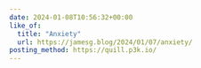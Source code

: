 ```yaml
---
date: 2024-01-08T10:56:32+00:00
like_of:
  title: "Anxiety"
  url: https://jamesg.blog/2024/01/07/anxiety/
posting_method: https://quill.p3k.io/
---
```

